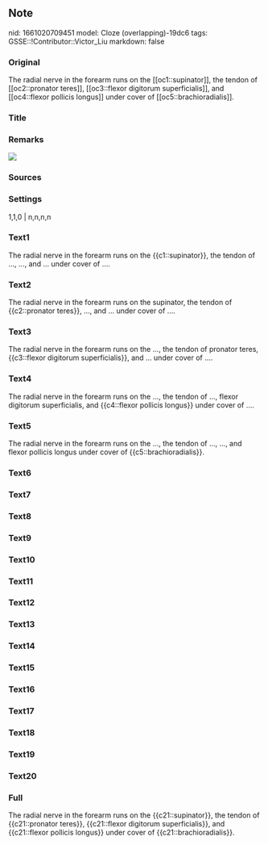 ## Note
nid: 1661020709451
model: Cloze (overlapping)-19dc6
tags: GSSE::!Contributor::Victor_Liu
markdown: false

### Original
The radial nerve in the forearm runs on the [[oc1::supinator]], the tendon of [[oc2::pronator teres]], [[oc3::flexor digitorum superficialis]], and [[oc4::flexor pollicis longus]] under cover of [[oc5::brachioradialis]].

### Title


### Remarks
<img src="paste-7a854b2adf10cc5506594a2ad78a77bb5f5abe3c.jpg">

### Sources


### Settings
1,1,0 | n,n,n,n

### Text1
The radial nerve in the forearm runs on the {{c1::supinator}}, the tendon of ..., ..., and ... under cover of ....

### Text2
The radial nerve in the forearm runs on the supinator, the tendon of {{c2::pronator teres}}, ..., and ... under cover of ....

### Text3
The radial nerve in the forearm runs on the ..., the tendon of pronator teres, {{c3::flexor digitorum superficialis}}, and ... under cover of ....

### Text4
The radial nerve in the forearm runs on the ..., the tendon of ..., flexor digitorum superficialis, and {{c4::flexor pollicis longus}} under cover of ....

### Text5
The radial nerve in the forearm runs on the ..., the tendon of ..., ..., and flexor pollicis longus under cover of {{c5::brachioradialis}}.

### Text6


### Text7


### Text8


### Text9


### Text10


### Text11


### Text12


### Text13


### Text14


### Text15


### Text16


### Text17


### Text18


### Text19


### Text20


### Full
The radial nerve in the forearm runs on the {{c21::supinator}}, the tendon of {{c21::pronator teres}}, {{c21::flexor digitorum superficialis}}, and {{c21::flexor pollicis longus}} under cover of {{c21::brachioradialis}}.
